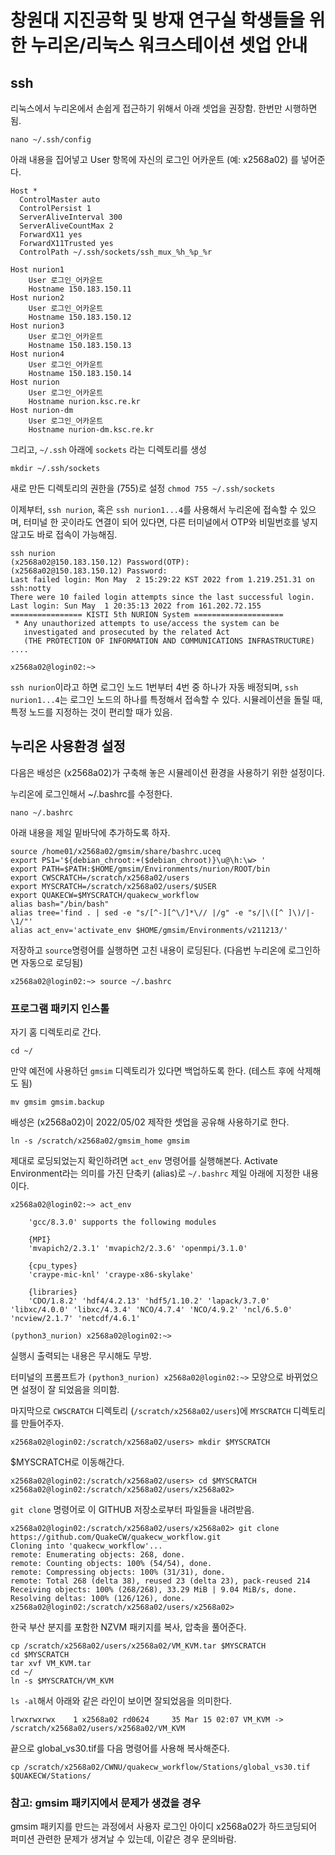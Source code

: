 # 창원대 지진공학 및 방재 연구실 학생들을 위한 누리온/리눅스 워크스테이션 셋업 안내

## ssh
리눅스에서 누리온에서 손쉽게 접근하기 위해서 아래 셋업을 권장함. 한번만 시행하면 됨.

`nano ~/.ssh/config`

아래 내용을 집어넣고 User 항목에 자신의 로그인 어카운트 (예: x2568a02) 를 넣어준다.
```
Host *
  ControlMaster auto
  ControlPersist 1
  ServerAliveInterval 300
  ServerAliveCountMax 2
  ForwardX11 yes
  ForwardX11Trusted yes
  ControlPath ~/.ssh/sockets/ssh_mux_%h_%p_%r
  
Host nurion1
	User 로그인_어카운트
    Hostname 150.183.150.11
Host nurion2
	User 로그인_어카운트
    Hostname 150.183.150.12
Host nurion3
	User 로그인_어카운트
    Hostname 150.183.150.13
Host nurion4
	User 로그인_어카운트
    Hostname 150.183.150.14
Host nurion
	User 로그인_어카운트
	Hostname nurion.ksc.re.kr
Host nurion-dm
	User 로그인_어카운트
	Hostname nurion-dm.ksc.re.kr
```

그리고, `~/.ssh` 아래에 `sockets` 라는 디렉토리를 생성

`mkdir ~/.ssh/sockets`

새로 만든 디렉토리의 권한을 (755)로 설정
`chmod 755 ~/.ssh/sockets`

이제부터, `ssh nurion`, 혹은 `ssh nurion1...4`를 사용해서 누리온에 접속할 수 있으며, 터미널 한 곳이라도 연결이 되어 있다면, 다른 터미널에서 OTP와 비밀번호를 넣지 않고도 바로 접속이 가능해짐. 

```
ssh nurion
(x2568a02@150.183.150.12) Password(OTP):
(x2568a02@150.183.150.12) Password:
Last failed login: Mon May  2 15:29:22 KST 2022 from 1.219.251.31 on ssh:notty
There were 10 failed login attempts since the last successful login.
Last login: Sun May  1 20:35:13 2022 from 161.202.72.155
================ KISTI 5th NURION System ====================
 * Any unauthorized attempts to use/access the system can be
   investigated and prosecuted by the related Act
   (THE PROTECTION OF INFORMATION AND COMMUNICATIONS INFRASTRUCTURE)
....

x2568a02@login02:~>
```

`ssh nurion`이라고 하면 로그인 노드 1번부터 4번 중 하나가 자동 배정되며, `ssh nurion1...4`는 로그인 노드의 하나를 특정해서 접속할 수 있다. 시뮬레이션을 돌릴 때, 특정 노드를 지정하는 것이 편리할 때가 있음.

## 누리온 사용환경 설정

다음은 배성은 (x2568a02)가 구축해 놓은 시뮬레이션 환경을 사용하기 위한 설정이다.

누리온에 로그인해서 ~/.bashrc를 수정한다.

```
nano ~/.bashrc
```

아래 내용을 제일 밑바닥에 추가하도록 하자.

```
source /home01/x2568a02/gmsim/share/bashrc.uceq
export PS1='${debian_chroot:+($debian_chroot)}\u@\h:\w> '
export PATH=$PATH:$HOME/gmsim/Environments/nurion/ROOT/bin
export CWSCRATCH=/scratch/x2568a02/users
export MYSCRATCH=/scratch/x2568a02/users/$USER
export QUAKECW=$MYSCRATCH/quakecw_workflow 
alias bash="/bin/bash"
alias tree='find . | sed -e "s/[^-][^\/]*\// |/g" -e "s/|\([^ ]\)/|-\1/"'
alias act_env='activate_env $HOME/gmsim/Environments/v211213/'
```

저장하고 `source`명령어를 실행하면 고친 내용이 로딩된다. (다음번 누리온에 로그인하면 자동으로 로딩됨)
```
x2568a02@login02:~> source ~/.bashrc
```

### 프로그램 패키지 인스톨

자기 홈 디렉토리로 간다.

```
cd ~/
```
만약 예전에 사용하던 `gmsim` 디렉토리가 있다면 백업하도록 한다. (테스트 후에 삭제해도 됨)

```
mv gmsim gmsim.backup
```

배성은 (x2568a02)이 2022/05/02 제작한 셋업을 공유해 사용하기로 한다. 

```
ln -s /scratch/x2568a02/gmsim_home gmsim
```


제대로 로딩되었는지 확인하려면 `act_env` 명령어를 실행해본다. Activate Environment라는 의미를 가진 단축키 (alias)로 `~/.bashrc` 제일 아래에 지정한 내용이다.

```
x2568a02@login02:~> act_env

 	'gcc/8.3.0' supports the following modules

	{MPI}
	'mvapich2/2.3.1' 'mvapich2/2.3.6' 'openmpi/3.1.0'

	{cpu_types}
	'craype-mic-knl' 'craype-x86-skylake'

	{libraries}
	'CDO/1.8.2' 'hdf4/4.2.13' 'hdf5/1.10.2' 'lapack/3.7.0' 'libxc/4.0.0' 'libxc/4.3.4' 'NCO/4.7.4' 'NCO/4.9.2' 'ncl/6.5.0' 'ncview/2.1.7' 'netcdf/4.6.1'

(python3_nurion) x2568a02@login02:~>
```
실행시 출력되는 내용은 무시해도 무방.

터미널의 프롬프트가 `(python3_nurion) x2568a02@login02:~>` 모양으로 바뀌었으면 설정이 잘 되었음을 의미함.

마지막으로 `CWSCRATCH` 디렉토리 (`/scratch/x2568a02/users`)에 `MYSCRATCH` 디렉토리를 만들어주자.

```
x2568a02@login02:/scratch/x2568a02/users> mkdir $MYSCRATCH
```

$MYSCRATCH로 이동해간다.
```
x2568a02@login02:/scratch/x2568a02/users> cd $MYSCRATCH
x2568a02@login02:/scratch/x2568a02/users/x2568a02>
```

`git clone` 명령어로 이 GITHUB 저장소로부터 파일들을 내려받음.

```
x2568a02@login02:/scratch/x2568a02/users/x2568a02> git clone https://github.com/QuakeCW/quakecw_workflow.git
Cloning into 'quakecw_workflow'...
remote: Enumerating objects: 268, done.
remote: Counting objects: 100% (54/54), done.
remote: Compressing objects: 100% (31/31), done.
remote: Total 268 (delta 38), reused 23 (delta 23), pack-reused 214
Receiving objects: 100% (268/268), 33.29 MiB | 9.04 MiB/s, done.
Resolving deltas: 100% (126/126), done.
x2568a02@login02:/scratch/x2568a02/users/x2568a02>
```

한국 부산 분지를 포함한 NZVM 패키지를 복사, 압축을 풀어준다.

```
cp /scratch/x2568a02/users/x2568a02/VM_KVM.tar $MYSCRATCH
cd $MYSCRATCH
tar xvf VM_KVM.tar
cd ~/
ln -s $MYSCRATCH/VM_KVM
```

`ls -al`해서 아래와 같은 라인이 보이면 잘되었음을 의미한다.
```
lrwxrwxrwx    1 x2568a02 rd0624     35 Mar 15 02:07 VM_KVM -> /scratch/x2568a02/users/x2568a02/VM_KVM
```

끝으로 global_vs30.tif를 다음 명령어를 사용해 복사해준다.

```
cp /scratch/x2568a02/CWNU/quakecw_workflow/Stations/global_vs30.tif $QUAKECW/Stations/
```

### 참고: gmsim 패키지에서 문제가 생겼을 경우
gmsim 패키지를 만드는 과정에서 사용자 로그인 아이디 x2568a02가 하드코딩되어 퍼미션 관련한 문제가 생겨날 수 있는데, 이같은 경우 문의바람.
